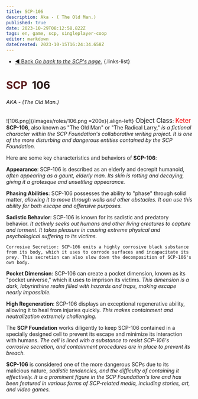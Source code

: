 ```yaml
---
title: SCP-106
description: Aka - ( The Old Man.)
published: true
date: 2023-10-29T08:12:58.822Z
tags: en, game, scp, singleplayer-coop
editor: markdown
dateCreated: 2023-10-15T16:24:34.658Z
---
```


- [:arrow_backward: Back *Go back to the SCP's page.*](/en/game/scps#scps)
{.links-list}
# <font color="#591819">SCP</font><font color="white">-</font><font color="#231412">106</font>
###### AKA - (The Old Man.)
![106.png](/images/roles/106.png =200x){.align-left} <big>Object Class</big>: <font color="#f30103"><big>Keter</big></font>
**SCP-106**, also known as "The Old Man" or "The Radical Larry," 
*is a fictional character within the SCP Foundation's collaborative writing project. It is one of the more disturbing and dangerous entities contained by the SCP Foundation.*

Here are some key characteristics and behaviors of **SCP-106**:

**Appearance**: SCP-106 is described as an elderly and decrepit humanoid, *often appearing as a gaunt, elderly man. Its skin is rotting and decaying, giving it a grotesque and unsettling appearance.*

**Phasing Abilities**: SCP-106 possesses the ability to "phase" through solid matter, *allowing it to move through walls and other obstacles. It can use this ability for both escape and offensive purposes.*

**Sadistic Behavior**: SCP-106 is known for its sadistic and predatory behavior. *It actively seeks out humans and other living creatures to capture and torment. It takes pleasure in causing extreme physical and psychological suffering to its victims.*

`Corrosive Secretion: SCP-106 emits a highly corrosive black substance from its body, which it uses to corrode surfaces and incapacitate its prey. This secretion can also slow down the decomposition of SCP-106's own body.`

**Pocket Dimension**: SCP-106 can create a pocket dimension, known as its "pocket universe," which it uses to imprison its victims. *This dimension is a dark, labyrinthine realm filled with hazards and traps, making escape nearly impossible.*

**High Regeneration**: SCP-106 displays an exceptional regenerative ability, allowing it to heal from injuries quickly. *This makes containment and neutralization extremely challenging.*

The **SCP Foundation** works diligently to keep SCP-106 contained in a specially designed cell to prevent its escape and minimize its interaction with humans. *The cell is lined with a substance to resist SCP-106's corrosive secretion, and containment procedures are in place to prevent its breach.*

**SCP-106** is considered one of the more dangerous SCPs due to its malicious nature, *sadistic tendencies, and the difficulty of containing it effectively. It is a prominent figure in the SCP Foundation's lore and has been featured in various forms of SCP-related media, including stories, art, and video games.*